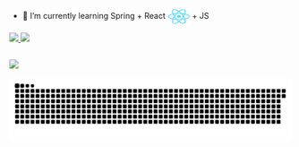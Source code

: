 

- 🌱 I’m currently learning Spring + React <img align="center" alt="Bryan-React" height="30" width="40" src="https://raw.githubusercontent.com/devicons/devicon/master/icons/react/react-original.svg"> + JS

<div>
  <a href="https://github.com/Bryan-R-Carvalho">
  <img height="180em" src="https://github-readme-stats.vercel.app/api?username=Bryan-R-Carvalho&show_icons=true&theme=gotham&include_all_commits=true&count_private=true"/>
  <img height="180em" src="https://github-readme-stats.vercel.app/api/top-langs/?username=Bryan-R-Carvalho&layout=compact&langs_count=7&theme=gotham"/>
</div>

  ##
<div>
    <a href="https://www.linkedin.com/in/bryan-reis-de-carvalho-8a81048a/" target="_blank"><img src="https://img.shields.io/badge/-LinkedIn-%230077B5?style=for-the-        badge&logo=linkedin&logoColor=white" target="_blank"></a> 
  
  ![Snake animation](https://github.com/Bryan-R-Carvalho/Bryan-R-Carvalho/blob/output/github-contribution-grid-snake.svg)
  </div>

